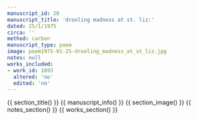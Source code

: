 ```yaml
---
manuscript_id: 20
manuscript_title: 'drooling madness at st. liz:'
dated: 25/1/1975
circa: ''
method: carbon
manuscript_type: poem
image: poem1975-01-25-drooling_madness_at_st_liz.jpg
notes: null
works_included:
- work_id: 1093
  altered: 'no'
  edited: 'no'
---
```


{{ section_title() }}
{{ manuscript_info() }}
{{ section_image() }}
{{ notes_section() }}
{{ works_section() }}
